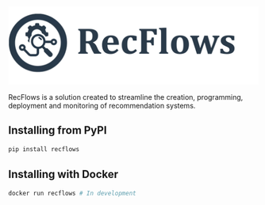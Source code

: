 ![Recflows Logo](https://github.com/cogdiver/recflows/blob/main/images/logo-text.png)

RecFlows is a solution created to streamline the creation, programming, deployment and monitoring of recommendation systems.


## Installing from PyPI
```bash
pip install recflows
```


## Installing with Docker
```bash
docker run recflows # In development
```
